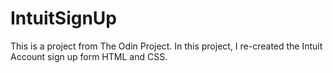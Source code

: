 # IntuitSignUp

This is a project from The Odin Project. In this project, I re-created the Intuit Account sign up form HTML and CSS. 